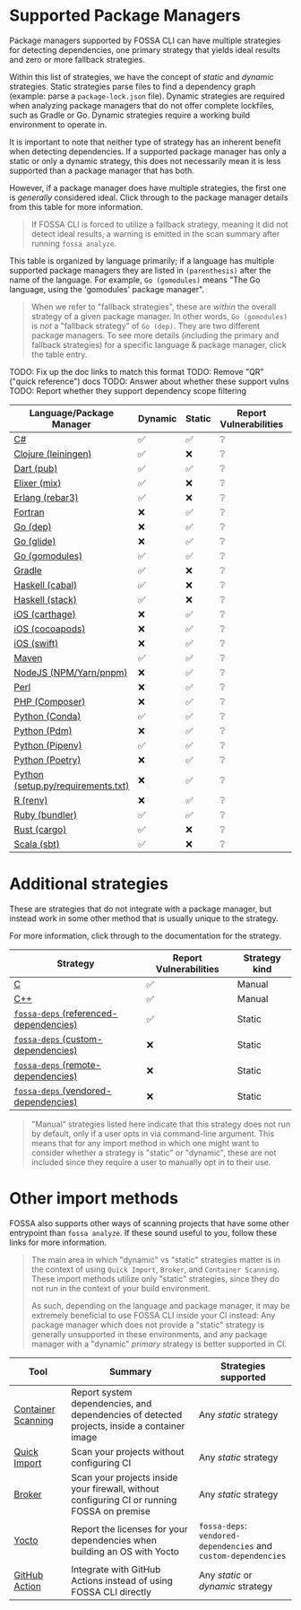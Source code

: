 # Supported Package Managers

Package managers supported by FOSSA CLI can have multiple strategies for detecting dependencies,
one primary strategy that yields ideal results and zero or more fallback strategies.

Within this list of strategies, we have the concept of _static_ and _dynamic_ strategies.
Static strategies parse files to find a dependency graph (example: parse a `package-lock.json` file).
Dynamic strategies are required when analyzing package managers that do not offer complete lockfiles, such as Gradle or Go.
Dynamic strategies require a working build environment to operate in.

It is important to note that neither type of strategy has an inherent benefit when detecting dependencies.
If a supported package manager has only a static or only a dynamic strategy, 
this does not necessarily mean it is less supported than a package manager that has both.

However, if a package manager does have multiple strategies,
the first one is _generally_ considered ideal.
Click through to the package manager details from this table for more information.

> If FOSSA CLI is forced to utilize a fallback strategy,
> meaning it did not detect ideal results,
> a warning is emitted in the scan summary after running `fossa analyze`.

This table is organized by language primarily; if a language has multiple supported package managers
they are listed in `(parenthesis)` after the name of the language. 
For example, `Go (gomodules)` means "The Go language, using the 'gomodules' package manager".

> When we refer to "fallback strategies", these are _within_ the overall strategy of a given package manager.
> In other words, `Go (gomodules)` is _not_ a "fallback strategy" of `Go (dep)`. They are two different package managers.
> To see more details (including the primary and fallback strategies) for a specific language & package manager,
> click the table entry.

TODO: Fix up the doc links to match this format
TODO: Remove "QR" ("quick reference") docs
TODO: Answer about whether these support vulns
TODO: Report whether they support dependency scope filtering

| Language/Package Manager                                               | Dynamic            | Static             | Report Vulnerabilities | Primary Strategy |
|------------------------------------------------------------------------|--------------------|--------------------|------------------------|------------------|
| [C#](./languages/dotnet/README.md)                                     | :white_check_mark: | :white_check_mark: | :grey_question:        | Dynamic          |
| [Clojure (leiningen)](./languages/clojure/clojure.md)                  | :white_check_mark: | :x:                | :grey_question:        | Dynamic          |
| [Dart (pub)](./languages/dart/dart.md)                                 | :white_check_mark: | :white_check_mark: | :grey_question:        | Dynamic          |
| [Elixer (mix)](./languages/elixir/elixir.md)                           | :white_check_mark: | :x:                | :grey_question:        | Dynamic          |
| [Erlang (rebar3)](./languages/erlang/erlang.md)                        | :white_check_mark: | :x:                | :grey_question:        | Dynamic          |
| [Fortran](./languages/fortran/fortran.md)                              | :x:                | :white_check_mark: | :grey_question:        | Static           |
| [Go (dep)](./languages/golang/godep.md)                                | :x:                | :white_check_mark: | :grey_question:        | Static           |
| [Go (glide)](./languages/golang/glide.md)                              | :x:                | :white_check_mark: | :grey_question:        | Static           |
| [Go (gomodules)](./languages/golang/gomodules.md)                      | :white_check_mark: | :white_check_mark: | :grey_question:        | Dynamic          |
| [Gradle](./languages/gradle/gradle.md)                                 | :white_check_mark: | :x:                | :grey_question:        | Dynamic          |
| [Haskell (cabal)](./languages/haskell/cabal.md)                        | :white_check_mark: | :x:                | :grey_question:        | Dynamic          |
| [Haskell (stack)](./languages/haskell/stack.md)                        | :white_check_mark: | :x:                | :grey_question:        | Dynamic          |
| [iOS (carthage)](./platforms/ios/carthage.md)                          | :x:                | :white_check_mark: | :grey_question:        | Static           |
| [iOS (cocoapods)](./platforms/ios/cocoapods.md)                        | :x:                | :white_check_mark: | :grey_question:        | Static           |
| [iOS (swift)](./platforms/ios/swift.md)                                | :x:                | :white_check_mark: | :grey_question:        | Static           |
| [Maven](./languages/maven/maven.md)                                    | :white_check_mark: | :white_check_mark: | :grey_question:        | Dynamic          |
| [NodeJS (NPM/Yarn/pnpm)](./languages/nodejs/nodejs.md)                 | :x:                | :white_check_mark: | :grey_question:        | Static           |
| [Perl](./languages/perl/perl.md)                                       | :x:                | :white_check_mark: | :grey_question:        | Static           |
| [PHP (Composer)](./languages/php/composer.md)                          | :x:                | :white_check_mark: | :grey_question:        | Static           |
| [Python (Conda)](./languages/python/conda.md)                          | :white_check_mark: | :white_check_mark: | :grey_question:        | Dynamic          |
| [Python (Pdm)](./languages/python/pdm.md)                              | :x:                | :white_check_mark: | :grey_question:        | Static           |
| [Python (Pipenv)](./languages/python/pipenv.md)                        | :white_check_mark: | :white_check_mark: | :grey_question:        | Dynamic          |
| [Python (Poetry)](./languages/python/poetry.md)                        | :x:                | :white_check_mark: | :grey_question:        | Static           |
| [Python (setup.py/requirements.txt)](./languages/python/setuptools.md) | :x:                | :white_check_mark: | :grey_question:        | Static           |
| [R (renv)](./languages/r/renv.md)                                      | :x:                | :white_check_mark: | :grey_question:        | Static           |
| [Ruby (bundler)](./languages/ruby/ruby.md)                             | :white_check_mark: | :white_check_mark: | :grey_question:        | Static           |
| [Rust (cargo)](./languages/rust/rust.md)                               | :white_check_mark: | :x:                | :grey_question:        | Dynamic          |
| [Scala (sbt)](./languages/scala/sbt.md)                                | :white_check_mark: | :x:                | :grey_question:        | Dynamic          |

# Additional strategies

These are strategies that do not integrate with a package manager,
but instead work in some other method that is usually unique to the strategy.

For more information, click through to the documentation for the strategy.

| Strategy                                                                                                | Report Vulnerabilities | Strategy kind |
|---------------------------------------------------------------------------------------------------------|------------------------|---------------|
| [C](./languages/c-cpp/c-cpp.md)                                                                         | :white_check_mark:     | Manual        |
| [C++](./languages/c-cpp/c-cpp.md)                                                                       | :white_check_mark:     | Manual        |
| [`fossa-deps` (referenced-dependencies)](../../features/manual-dependencies.md#referenced-dependencies) | :white_check_mark:     | Static        |
| [`fossa-deps` (custom-dependencies)](../../features/manual-dependencies.md#custom-dependencies)         | :x:                    | Static        |
| [`fossa-deps` (remote-dependencies)](../../features/manual-dependencies.md#remote-dependencies)         | :x:                    | Static        |
| [`fossa-deps` (vendored-dependencies)](../../features/vendored-dependencies.md)                         | :x:                    | Static        |

> "Manual" strategies listed here indicate that this strategy does not run by default, only if a user opts in via command-line argument.
> This means that for any import method in which one might want to consider whether a strategy is "static" or "dynamic", 
> these are not included since they require a user to manually opt in to their use.

# Other import methods

FOSSA also supports other ways of scanning projects that have some other entrypoint than `fossa analyze`.
If these sound useful to you, follow these links for more information.

> The main area in which "dynamic" vs "static" strategies matter is in the context of using `Quick Import`, `Broker`, and `Container Scanning`.
> These import methods utilize only "static" strategies, since they do not run in the context of your build environment.
> 
> As such, depending on the language and package manager, it may be extremely beneficial to use FOSSA CLI inside your CI instead:
> Any package manager which does not provide a "static" strategy is generally unsupported in these environments,
> and any package manager with a "dynamic" _primary_ strategy is better supported in CI.


| Tool                                                     | Summary                                                                                     | Strategies supported                                            |
|----------------------------------------------------------|---------------------------------------------------------------------------------------------|-----------------------------------------------------------------|
| [Container Scanning](../subcommands/container.md)        | Report system dependencies, and dependencies of detected projects, inside a container image | Any _static_ strategy                                           |
| [Quick Import](https://docs.fossa.com/docs/quick-import) | Scan your projects without configuring CI                                                   | Any _static_ strategy                                           |
| [Broker](https://github.com/fossas/broker)               | Scan your projects inside your firewall, without configuring CI or running FOSSA on premise | Any _static_ strategy                                           |
| [Yocto](https://github.com/fossas/meta-fossa)            | Report the licenses for your dependencies when building an OS with Yocto                    | `fossa-deps`: `vendored-dependencies` and `custom-dependencies` |
| [GitHub Action](https://github.com/fossas/fossa-action)  | Integrate with GitHub Actions instead of using FOSSA CLI directly                           | Any _static_ or _dynamic_ strategy                              |

